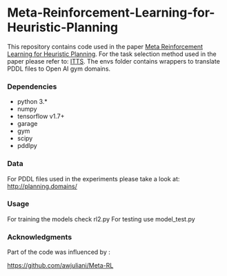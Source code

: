 # Meta-Reinforcement-Learning-for-Heuristic-Planning
This repository contains code used in the paper [Meta Reinforcement Learning for Heuristic Planning](https://arxiv.org/abs/2107.02603). For the task selection method used in the paper please refer to: [ITTS](https://github.com/RicardoLunaG/ITTS). The envs folder contains wrappers to translate PDDL files to Open AI gym domains.

### Dependencies
* python 3.*
* numpy
* tensorflow v1.7+
* garage
* gym
* scipy
* pddlpy

### Data
For PDDL files used in the experiments please take a look at: http://planning.domains/

### Usage

For training the models check rl2.py
For testing use model_test.py

### Acknowledgments
Part of the code was influenced by :

https://github.com/awjuliani/Meta-RL
